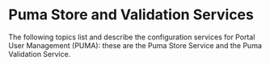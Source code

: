 # Puma Store and Validation Services

The following topics list and describe the configuration services for Portal User Management (PUMA): these are the Puma Store Service and the Puma Validation Service.

